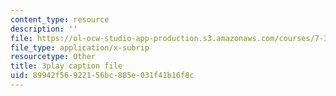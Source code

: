 ```yaml
---
content_type: resource
description: ''
file: https://ol-ocw-studio-app-production.s3.amazonaws.com/courses/7-341-the-microbiome-and-drug-delivery-cross-species-communication-in-health-and-disease-spring-2018/89942f56922156bc885e031f41b16f8c_blD8f7MOhFQ.vtt
file_type: application/x-subrip
resourcetype: Other
title: 3play caption file
uid: 89942f56-9221-56bc-885e-031f41b16f8c
---
```

